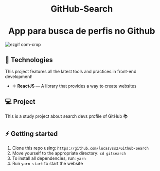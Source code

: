 <h1 align="center">GitHub-Search</h1>
<h1 align="center">App para busca de perfis no Github</h1>

![ezgif com-crop](https://user-images.githubusercontent.com/54068176/77164222-93746300-6a8e-11ea-8fe7-924d3f890b35.gif)

## :hammer: Technologies

This project features all the latest tools and practices in front-end development!

- ⚛️ **ReactJS** — A library that provides a way to create websites


## 💻 Project

This is a study project about search devs profile of GitHub :books:

## :zap: Getting started
1. Clone this repo using: `https://github.com/lucasvss2/Github-Search`
2. Move yourself to the appropriate directory: `cd gitsearch`
3. To install all dependencies, run: `yarn`
4. Run `yarn start` to start the website
